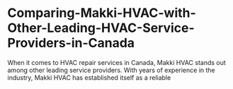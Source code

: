# Comparing-Makki-HVAC-with-Other-Leading-HVAC-Service-Providers-in-Canada
When it comes to HVAC repair services in Canada, Makki HVAC stands out among other leading service providers. With years of experience in the industry, Makki HVAC has established itself as a reliable
